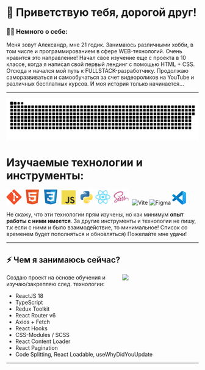 # :wave: Приветствую тебя, дорогой друг!
### :man_technologist: Немного о себе:
Меня зовут Александр, мне 21 годик. Занимаюсь различными хобби, в том числе и программированием в сфере WEB-технологий. Очень нравится это направление! Начал свое изучение еще с проекта в 10 классе, когда я написал свой первый лендинг с помощью HTML + CSS. Отсюда и начался мой путь к FULLSTACK-разработчику. Продолжаю саморазвиваться и самообучаться за счет видеороликов на YouTube и различных бесплатных курсов. И моя история только начинается...
___

<p align="center">
  <img width="600" src="github-snake.svg" alt="snake"/>
  <h1>Изучаемые технологии и инструменты:</h1>
  <div>
  <img src="https://github.com/devicons/devicon/blob/master/icons/git/git-original.svg" title="git" alt="git" width="40" height="40"/>&nbsp
  <img src="https://github.com/devicons/devicon/blob/master/icons/html5/html5-original.svg" title="html5" alt="html5" width="40" height="40"/>&nbsp
  <img src="https://github.com/devicons/devicon/blob/master/icons/css3/css3-original.svg" title="css" alt="css" width="40" height="40"/>&nbsp
  <img src="https://github.com/devicons/devicon/blob/master/icons/javascript/javascript-original.svg" title="javascript" alt="javascript" width="38" height="38"/>&nbsp
  <img src="https://github.com/devicons/devicon/blob/master/icons/python/python-original.svg" width="40" height="40" alt="python"/>
  <img src="https://github.com/devicons/devicon/blob/master/icons/react/react-original.svg" title="reactjs" alt="reactjs" width="40" height="40"/>&nbsp
  <img src="https://github.com/devicons/devicon/blob/master/icons/sass/sass-original.svg" title="sass/scss" alt="sass/scss" width="40" height="40"/>&nbsp;
  <img src="https://raw.githubusercontent.com/danielcranney/readme-generator/main/public/icons/skills/vite-colored.svg" width="36" height="36" alt="Vite"/>
  <img src="https://raw.githubusercontent.com/danielcranney/readme-generator/main/public/icons/skills/figma-colored.svg" width="36" height="36" alt="Figma"/>
  <img src="https://github.com/devicons/devicon/blob/master/icons/vscode/vscode-original.svg" width="36" height="36" alt="vscode"/>
</div>
</p>

Не скажу, что эти технологии прям изучены, но как минимум **опыт работы с ними имеется**. За другие инструменты и технологии не пишу, т.к если с ними и было взаимодействие, то минимальное! Список со временем будет пополняться и обновляться) Пожелайте мне удачи!
___
<div>
<h2> ⚡ Чем я занимаюсь сейчас?</h2>
<img align='right' src='https://user-images.githubusercontent.com/5713670/87202985-820dcb80-c2b6-11ea-9f56-7ec461c497c3.gif' width="200"/>
<p>Создаю проект на основе обучения и изучаю/закрепляю след. технологии:</p>
<ul>
<li>ReactJS 18</li>
<li>TypeScript</li>
<li>Redux Toolkit</li>
<li>React Router v6</li>
<li>Axios + Fetch</li>
<li>React Hooks</li>
<li>CSS-Modules / SCSS</li>
<li>React Content Loader</li>
<li>React Pagination</li>
<li>Code Splitting, React Loadable, useWhyDidYouUpdate</li>
</ul>
</div>


___
